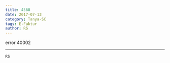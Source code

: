 ```yaml
---
title: 4568
date: 2017-07-13
category: Tanya-SC
tags: E-Faktur
author: RS
---
```


error 40002

---



`RS`
